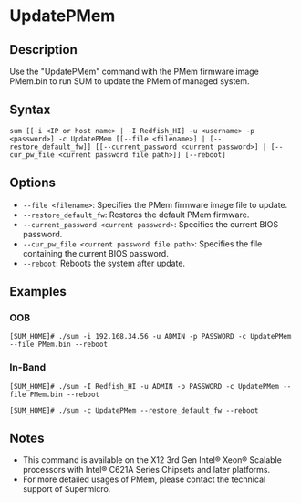 # UpdatePMem

## Description

Use the "UpdatePMem" command with the PMem firmware image PMem.bin to run SUM to update the PMem of managed system.

## Syntax

```
sum [[-i <IP or host name> | -I Redfish_HI] -u <username> -p <password>] -c UpdatePMem [[--file <filename>] | [--restore_default_fw]] [[--current_password <current password>] | [--cur_pw_file <current password file path>]] [--reboot]
```

## Options

- `--file <filename>`: Specifies the PMem firmware image file to update.
- `--restore_default_fw`: Restores the default PMem firmware.
- `--current_password <current password>`: Specifies the current BIOS password.
- `--cur_pw_file <current password file path>`: Specifies the file containing the current BIOS password.
- `--reboot`: Reboots the system after update.

## Examples

### OOB
```
[SUM_HOME]# ./sum -i 192.168.34.56 -u ADMIN -p PASSWORD -c UpdatePMem --file PMem.bin --reboot
```

### In-Band
```
[SUM_HOME]# ./sum -I Redfish_HI -u ADMIN -p PASSWORD -c UpdatePMem --file PMem.bin --reboot
```

```
[SUM_HOME]# ./sum -c UpdatePMem --restore_default_fw --reboot
```

## Notes

- This command is available on the X12 3rd Gen Intel® Xeon® Scalable processors with Intel® C621A Series Chipsets and later platforms.
- For more detailed usages of PMem, please contact the technical support of Supermicro.
